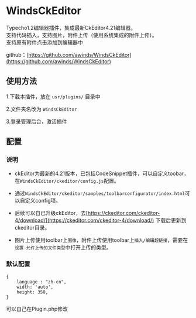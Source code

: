 # WindsCkEditor

Typecho1.2编辑器插件，集成最新CkEditor4.21编辑器。  
支持代码插入，支持图片，附件上传（使用系统集成的附件上传）。  
支持原有附件点击添加到编辑器中
 
github：[https://github.com/awinds/WindsCkEditor](https://github.com/awinds/WindsCkEditor) 

## 使用方法  

1.下载本插件，放在 `usr/plugins/` 目录中

2.文件夹名改为 `WindsCkEditor`

3.登录管理后台，激活插件

## 配置

### 说明
- ckEditor为最新的4.21版本，已包括CodeSnippet插件，可以自定义toobar，在`WindsCkEditor/ckeditor/config.js`配置。

- 通过`WindsCkEditor/ckeditor/samples/toolbarconfigurator/index.html`可以自定义config项。  

- 后续可以自已升级ckEditor，去[https://ckeditor.com/ckeditor-4/download/](https://ckeditor.com/ckeditor-4/download/) 下载后更新到ckeditor目录。

- 图片上传使用toolbar上`图像`，附件上传使用toolbar上`插入/编辑超链接`，需要在`设置-允许上传的文件类型`中打开上传的类型。  

### 默认配置
```
{  
    language : "zh-cn",  
    width: 'auto',  
    height: 350,  
}
```
可以自己在Plugin.php修改  
